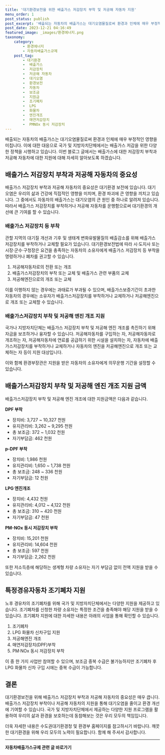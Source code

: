 ```yaml
---
title: '대기환경보전을 위한 배출가스 저감장치 부착 및 저공해 자동차 지원'
menu_order: 1
post_status: publish
post_excerpt: '배출되는 자동차의 배출가스는 대기오염물질로써 환경과 인체에 매우 부정적인 영향을 미칩니다. 이에 대한 대응으로 국가 및 지방자치단체에서는 배출가스 저감을 위한 다양한 정책을 시행하고 있습니다. 이번 블로그 글에서는 배출가스에 대한 저감장치 부착과 저공해 자동차에 대한 지원에 대해 자세히 알아보도록 하겠습니다.'
post_date: 2023-12-21 04:16:49
featured_image: _images/환경에너지.png
taxonomy:
    category:
        - 환경에너지
        - 자동차배출가스규제
    post_tag:
        - 대기환경
        -  배출가스
        -  저감장치
        -  저공해 자동차
        -  대기오염
        -  환경보전
        -  자동차
        -  보조금
        -  지원금
        -  조기폐차
        -  LPG
        -  화물차
        -  엔진개조
        -  매연저감장치
        -  PMNOx 동시 저감장치
---
```




배출되는 자동차의 배출가스는 대기오염물질로써 환경과 인체에 매우 부정적인 영향을 미칩니다. 이에 대한 대응으로 국가 및 지방자치단체에서는 배출가스 저감을 위한 다양한 정책을 시행하고 있습니다. 이번 블로그 글에서는 배출가스에 대한 저감장치 부착과 저공해 자동차에 대한 지원에 대해 자세히 알아보도록 하겠습니다.

## 배출가스 저감장치 부착과 저공해 자동차의 중요성

배출가스 저감장치 부착과 저공해 자동차의 중요성은 대기환경 보전에 있습니다. 대기 오염은 우리의 삶과 건강에 직접적인 영향을 미치며, 환경 파괴에 큰 영향을 끼치고 있습니다. 그 중에서도 자동차의 배출가스는 대기오염의 큰 원인 중 하나로 알려져 있습니다. 따라서 배출가스 저감장치를 부착하거나 저공해 자동차를 운행함으로써 대기환경의 개선에 큰 기여를 할 수 있습니다.

### 배출가스 저감장치 등 부착

관할 지역의 대기질 개선과 기후 및 생태계 변화유발물질의 배출감소를 위해 배출가스 저감장치를 부착하거나 교체할 필요가 있습니다. 대기환경보전법에 따라 시·도지사 또는 시장·군수·구청장은 요건을 충족하는 자동차의 소유자에게 배출가스 저감장치 등 부착을 명령하거나 폐차를 권고할 수 있습니다.

1. 저공해자동차로의 전환 또는 개조
2. 배출가스저감장치의 부착 또는 교체 및 배출가스 관련 부품의 교체
3. 저공해엔진으로의 개조 또는 교체

이를 이행하지 않는 경우에는 과태료가 부과될 수 있으며, 배출가스보증기간이 초과한 자동차의 경우에는 소유자가 배출가스저감장치를 부착하거나 교체하거나 저공해엔진으로 개조 또는 교체할 수 있습니다.

### 배출가스저감장치 부착 및 저공해 엔진 개조 지원

국가나 지방자치단체는 배출가스 저감장치 부착 및 저공해 엔진 개조를 촉진하기 위해 자금을 보조하거나 융자할 수 있습니다. 저공해자동차를 구입하는 자, 저공해자동차로 개조하는 자, 저공해자동차에 연료를 공급하기 위한 시설을 설치하는 자, 자동차에 배출가스저감장치를 부착하거나 교체하거나 자동차의 엔진을 저공해엔진으로 개조 또는 교체하는 자 등이 지원 대상입니다.

이와 함께 환경부장관은 지원을 받은 자동차의 소유자에게 의무운행 기간을 설정할 수 있습니다.

## 배출가스저감장치 부착 및 저공해 엔진 개조 지원 금액

배출가스저감장치 부착 및 저공해 엔진 개조에 대한 지원금액은 다음과 같습니다.

**DPF 부착**
- 장치비: 3,727 ~ 10,327 천원
- 유지관리비: 3,262 ~ 9,295 천원
- 총 보조금: 372 ~ 1,032 천원
- 자기부담금: 462 천원

**p-DPF 부착**
- 장치비: 1,986 천원
- 유지관리비: 1,650 ~ 1,738 천원
- 총 보조금: 248 ~ 336 천원
- 자기부담금: 12 천원

**LPG 엔진개조**
- 장치비: 4,432 천원
- 유지관리비: 4,012 ~ 4,122 천원
- 총 보조금: 310 ~ 420 천원
- 자기부담금: 47 천원

**PM-NOx 동시 저감장치 부착**
- 장치비: 15,201 천원
- 유지관리비: 14,604 천원
- 총 보조금: 597 천원
- 자기부담금: 2,262 천원

또한 저소득층에 해당하는 생계형 차량 소유자는 자기 부담금 없이 전액 지원을 받을 수 있습니다.

## 특정경유자동차 조기폐차 지원

노후 경유차의 조기폐차를 위해 국가 및 지방자치단체에서는 다양한 지원을 제공하고 있습니다. 조기폐차를 신청한 차량 소유자는 특정한 조건을 충족해야 해당 지원을 받을 수 있습니다. 조기폐차 지원에 대한 자세한 내용은 아래의 사업을 통해 확인할 수 있습니다.
1. 조기폐차
2. LPG 화물차 신차구입 지원
3. 저공해엔진 개조
4. 매연저감장치(DPF)부착
5. PM·NOx 동시 저감장치 부착

이 중 한 가지 사업만 참여할 수 있으며, 보조금 중복 수급은 불가능하지만 조기폐차 후 LPG 화물차 신차 구입 시에는 중복 수급이 가능합니다.

## 결론

대기환경보전을 위해 배출가스 저감장치 부착과 저공해 자동차의 중요성은 매우 큽니다. 배출가스 저감장치 부착이나 저공해 자동차의 지원을 통해 대기오염을 줄이고 환경 개선에 기여할 수 있습니다. 국가 및 지방자치단체에서 제공하는 다양한 지원 프로그램을 활용하여 우리의 삶과 환경을 보호하는데 동참해보는 것은 우리 모두의 책임입니다.

더욱 자세한 내용은 수도권대기환경청 및 환경부 홈페이지를 참고하시기 바랍니다. 깨끗한 대기환경을 위해 우리 모두의 노력이 필요합니다. 함께 해 주셔서 감사합니다.
<!-- wp:separator -->
<hr class="wp-block-separator has-alpha-channel-opacity"/>
<!-- /wp:separator -->

<!-- wp:group {"backgroundColor":"base","layout":{"type":"constrained"}} -->
<div class="wp-block-group has-base-background-color has-background"><!-- wp:paragraph {"align":"center","fontSize":"medium"} -->
<p class="has-text-align-center has-large-font-size"><strong>자동차배출가스규제 관련 글 바로가기</strong></p>
<!-- /wp:paragraph -->


<!-- wp:latest-posts
{"categories":[{"id":35855,"count":19,"description":"","link":"https://uknowlaw.com/category/%ec%9e%90%eb%8f%99%ec%b0%a8%eb%b0%b0%ec%b6%9c%ea%b0%80%ec%8a%a4%ea%b7%9c%ec%a0%9c/","name":"자동차배출가스규제","slug":"자동차배출가스규제","taxonomy":"category","parent":0,"meta":[],"_links":{"self":[{"href":"https://uknowlaw.com/wp-json/wp/v2/categories/35855"}],"collection":[{"href":"https://uknowlaw.com/wp-json/wp/v2/categories"}],"about":[{"href":"https://uknowlaw.com/wp-json/wp/v2/taxonomies/category"}],"wp:post_type":[{"href":"https://uknowlaw.com/wp-json/wp/v2/posts?categories=35855"}],"curies":[{"name":"wp","href":"https://api.w.org/{rel}","templated":true}]}}],"postsToShow":100,"excerptLength":28,"postLayout":"grid","columns":2,"featuredImageAlign":"left","featuredImageSizeSlug":"large","fontSize":"small"} /--></div>
<!-- /wp:group -->